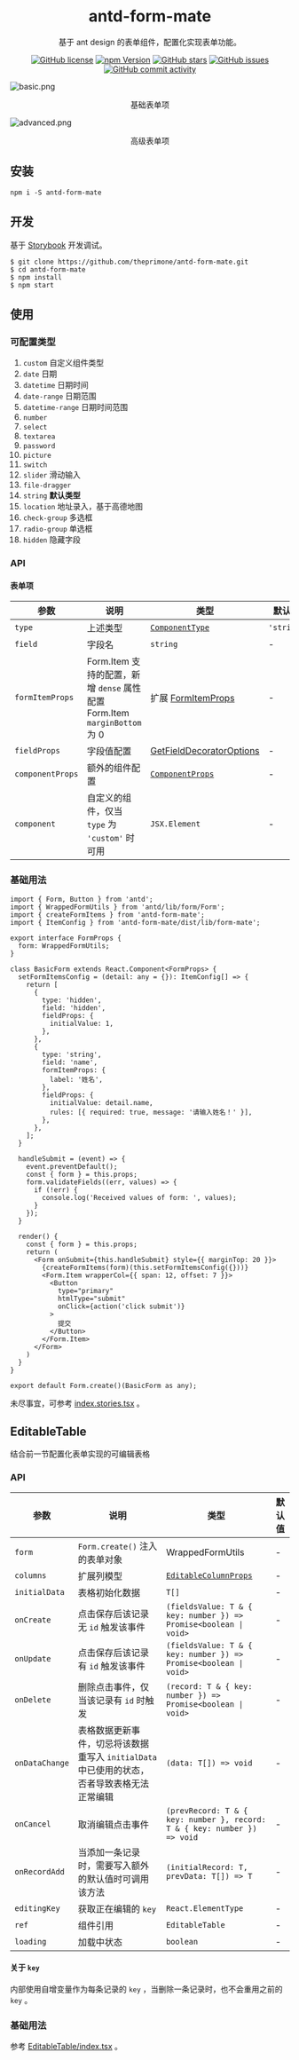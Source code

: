 <h1 align="center">antd-form-mate</h1>

<div align="center">

基于 ant design 的表单组件，配置化实现表单功能。

[![GitHub license](https://img.shields.io/github/license/theprimone/antd-form-mate.svg)](https://github.com/theprimone/antd-form-mate/blob/master/LICENSE)
[![npm Version](https://img.shields.io/npm/v/antd-form-mate.svg)](https://www.npmjs.com/package/antd-form-mate)
[![GitHub stars](https://img.shields.io/github/stars/theprimone/antd-form-mate.svg)](https://github.com/theprimone/antd-form-mate/stargazers)
[![GitHub issues](https://img.shields.io/github/issues/theprimone/antd-form-mate.svg)](https://github.com/theprimone/antd-form-mate/issues)
[![GitHub commit activity](https://img.shields.io/github/commit-activity/m/theprimone/antd-form-mate.svg)](https://github.com/theprimone/antd-form-mate/commits/master)

</div>

![basic.png](https://s2.ax1x.com/2019/08/05/eRsRjH.png)
<p align="center">基础表单项</p>

![advanced.png](https://s2.ax1x.com/2019/08/05/eRs2ge.png)
<p align="center">高级表单项</p>

## 安装

```shell
npm i -S antd-form-mate
```

## 开发

基于 [Storybook](https://storybook.js.org/docs/guides/guide-react/) 开发调试。

```shell
$ git clone https://github.com/theprimone/antd-form-mate.git
$ cd antd-form-mate
$ npm install
$ npm start
```
## 使用

### 可配置类型

1. `custom` 自定义组件类型
2. `date` 日期
3. `datetime` 日期时间
3. `date-range` 日期范围
4. `datetime-range` 日期时间范围
5. `number`
6. `select`
7. `textarea`
8. `password`
9. `picture`
10. `switch`
11. `slider` 滑动输入
12. `file-dragger`
13. `string` **默认类型**
14. `location` 地址录入，基于高德地图
15. `check-group` 多选框
16. `radio-group` 单选框
17. `hidden` 隐藏字段

### API

#### 表单项

| 参数 | 说明 | 类型 | 默认值 |
| --- | --- | --- | --- |
| `type` | 上述类型 | [`ComponentType`](./src/lib/props.d.ts#L199) | `'string'` |
| `field` | 字段名 | `string` | - |
| `formItemProps` | Form.Item 支持的配置，新增 `dense` 属性配置 Form.Item `marginBottom` 为 0 | 扩展 [FormItemProps](https://ant.design/components/form-cn/#Form.Item) | - |
| `fieldProps` | 字段值配置  | [GetFieldDecoratorOptions](https://ant.design/components/form-cn/#getFieldDecorator(id,-options)-%E5%8F%82%E6%95%B0) | - |
| `componentProps` | 额外的组件配置 | [`ComponentProps`](./src/lib/props.d.ts#L222) | - |
| `component` | 自定义的组件，仅当 `type` 为 `'custom'` 时可用 | `JSX.Element` | - |

### 基础用法

```tsx
import { Form, Button } from 'antd';
import { WrappedFormUtils } from 'antd/lib/form/Form';
import { createFormItems } from 'antd-form-mate';
import { ItemConfig } from 'antd-form-mate/dist/lib/form-mate';

export interface FormProps {
  form: WrappedFormUtils;
}

class BasicForm extends React.Component<FormProps> {
  setFormItemsConfig = (detail: any = {}): ItemConfig[] => {
    return [
      {
        type: 'hidden',
        field: 'hidden',
        fieldProps: {
          initialValue: 1,
        },
      },
      {
        type: 'string',
        field: 'name',
        formItemProps: {
          label: '姓名',
        },
        fieldProps: {
          initialValue: detail.name,
          rules: [{ required: true, message: '请输入姓名！' }],
        },
      },
    ];
  }

  handleSubmit = (event) => {
    event.preventDefault();
    const { form } = this.props;
    form.validateFields((err, values) => {
      if (!err) {
        console.log('Received values of form: ', values);
      }
    });
  }

  render() {
    const { form } = this.props;
    return (
      <Form onSubmit={this.handleSubmit} style={{ marginTop: 20 }}>
        {createFormItems(form)(this.setFormItemsConfig({}))}
        <Form.Item wrapperCol={{ span: 12, offset: 7 }}>
          <Button
            type="primary"
            htmlType="submit"
            onClick={action('click submit')}
          >
            提交
          </Button>
        </Form.Item>
      </Form>
    )
  }
}

export default Form.create()(BasicForm as any);
```

未尽事宜，可参考 [index.stories.tsx](/stories/index.stories.tsx) 。

## EditableTable

结合前一节配置化表单实现的可编辑表格

### API

| 参数 | 说明 | 类型 | 默认值 |
| --- | --- | --- | --- |
| `form` | `Form.create()` 注入的表单对象 | WrappedFormUtils | - |
| `columns` | 扩展列模型 | [`EditableColumnProps`](./src/lib/components/EditableTable/index.tsx#L24) | - |
| `initialData` | 表格初始化数据 | `T[]` | - |
| `onCreate` | 点击保存后该记录无 `id` 触发该事件  | `(fieldsValue: T & { key: number }) => Promise<boolean \| void>` | - |
| `onUpdate` | 点击保存后该记录有 `id` 触发该事件 | `(fieldsValue: T & { key: number }) => Promise<boolean \| void>` | - |
| `onDelete` | 删除点击事件，仅当该记录有 `id` 时触发 | `(record: T & { key: number }) => Promise<boolean \| void>` | - |
| `onDataChange` | 表格数据更新事件，切忌将该数据重写入 `initialData` 中已使用的状态，否者导致表格无法正常编辑 | `(data: T[]) => void` | - |
| `onCancel` | 取消编辑点击事件 | `(prevRecord: T & { key: number }, record: T & { key: number }) => void` | - |
| `onRecordAdd` | 当添加一条记录时，需要写入额外的默认值时可调用该方法 | `(initialRecord: T, prevData: T[]) => T` | - |
| `editingKey` | 获取正在编辑的 `key` | `React.ElementType` | - |
| `ref` | 组件引用 | `EditableTable` | - |
| `loading` | 加载中状态 | `boolean` | - |

#### 关于 `key`

内部使用自增变量作为每条记录的 `key` ，当删除一条记录时，也不会重用之前的 `key` 。

### 基础用法

参考 [EditableTable/index.tsx](/stories/EditableTable/index.tsx) 。
